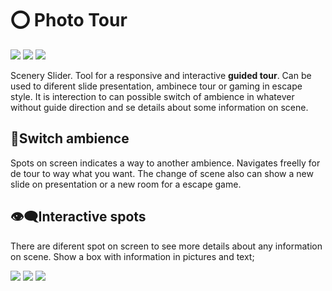 # ⭕ Photo Tour

![](https://img.shields.io/github/languages/count/marlonbraga/ScenerySlider)
![](https://img.shields.io/github/languages/top/marlonbraga/ScenerySlider)
![](https://img.shields.io/github/repo-size/marlonbraga/ScenerySlider)

Scenery Slider. Tool for a responsive and interactive **guided tour**. Can be used to diferent slide presentation, ambinece tour or gaming in escape style. It is interection to can possible switch of ambience in whatever without guide direction and se details about some information on scene.

## 👣Switch ambience

Spots on screen indicates a way to another ambience. Navigates freelly for de tour to way what you want. The change of scene also can show a new slide on presentation or a new room for a escape game.

## 👁️‍🗨️Interactive spots

There are diferent spot on screen to see more details about any information on scene. Show a box with information in pictures and text;


![](https://i.ibb.co/pLcjPvG/Screenshot-29.jpg)
![](https://i.ibb.co/R4S2HTn/Screenshot-30.jpg)
![](https://i.ibb.co/1TMbyWH/Screenshot-31.jpg)


